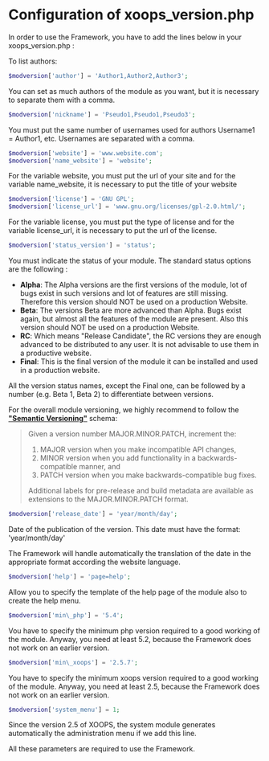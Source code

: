 # Configuration of xoops\_version.php

In order to use the Framework, you have to add the lines below in your xoops\_version.php :

To list authors:

```php
$modversion['author'] = 'Author1,Author2,Author3';
```

You can set as much authors of the module as you want, but it is necessary to separate them with a comma.

```php
$modversion['nickname'] = 'Pseudo1,Pseudo1,Pseudo3';
```

You must put the same number of usernames used for authors Username1 = Author1, etc. Usernames are separated with a comma.

```php
$modversion['website'] = 'www.website.com'; 
$modversion['name_website'] = 'website';
```

For the variable website, you must put the url of your site and for the variable name\_website, it is necessary to put the title of your website

```php
$modversion['license'] = 'GNU GPL'; 
$modversion['license_url'] = 'www.gnu.org/licenses/gpl-2.0.html/';
```

For the variable license, you must put the type of license and for the variable license\_url, it is necessary to put the url of the license.

```php
$modversion['status_version'] = 'status';
```

You must indicate the status of your module. The standard status options are the following :

* **Alpha**: The Alpha versions are the first versions of the module, lot of bugs exist in such versions and lot of features are still missing. Therefore this version should NOT be used on a production Website. 
* **Beta**: The versions Beta are more advanced than Alpha. Bugs exist again, but almost all the features of the module are present. Also this version should NOT be used on a production Website. 
* **RC**: Which means "Release Candidate", the RC versions they are enough advanced to be distributed to any user. It is not advisable to use them in a productive website. 
* **Final**: This is the final version of the module it can be installed and used in a production website. 

All the version status names, except the Final one, can be followed by a number \(e.g. Beta 1, Beta 2\) to differentiate between versions.

For the overall module versioning, we highly recommend to follow the [**"Semantic Versioning"**](http://semver.org/) schema:

> Given a version number MAJOR.MINOR.PATCH, increment the:
>
> 1. MAJOR version when you make incompatible API changes,
> 2. MINOR version when you add functionality in a backwards-compatible manner, and
> 3. PATCH version when you make backwards-compatible bug fixes.
>
> Additional labels for pre-release and build metadata are available as extensions to the MAJOR.MINOR.PATCH format.

```php
$modversion['release_date'] = 'year/month/day';
```

Date of the publication of the version. This date must have the format: 'year/month/day'

The Framework will handle automatically the translation of the date in the appropriate format according the website language.

```php
$modversion['help'] = 'page=help';
```

Allow you to specify the template of the help page of the module also to create the help menu.

```php
$modversion['min\_php'] = '5.4';
```

Vou have to specify the minimum php version required to a good working of the module. Anyway, you need at least 5.2, because the Framework does not work on an earlier version.

```php
$modversion['min\_xoops'] = '2.5.7';
```

You have to specify the minimum xoops version required to a good working of the module. Anyway, you need at least 2.5, because the Framework does not work on an earlier version.

```php
$modversion['system_menu'] = 1;
```

Since the version 2.5 of XOOPS, the system module generates automatically the administration menu if we add this line.

All these parameters are required to use the Framework.

